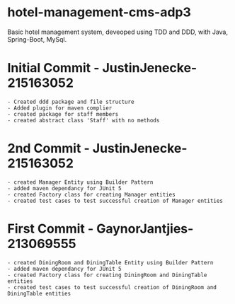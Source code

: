 # hotel-management-cms-adp3
Basic hotel management system, deveoped using TDD and DDD, with Java, Spring-Boot,  MySql.

# Initial Commit - JustinJenecke-215163052

    - Created ddd package and file structure
    - Added plugin for maven complier
    - created package for staff members
    - created abstract class 'Staff' with no methods
    
# 2nd Commit - JustinJenecke-215163052 

    - created Manager Entity using Builder Pattern
    - added maven dependancy for JUnit 5
    - created Factory class for creating Manager entities
    - created test cases to test successful creation of Manager entities

# First Commit - GaynorJantjies-213069555

    - created DiningRoom and DiningTable Entity using Builder Pattern
    - added maven dependancy for JUnit 5
    - created Factory class for creating DiningRoom and DiningTable entities
    - created test cases to test successful creation of DiningRoom and DiningTable entities